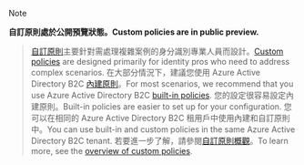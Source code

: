 > [!NOTE]
> <span data-ttu-id="5fd26-101">**自訂原則處於公開預覽狀態。**</span><span class="sxs-lookup"><span data-stu-id="5fd26-101">**Custom policies are in public preview.**</span></span>

> <span data-ttu-id="5fd26-102">[自訂原則](..\articles\active-directory-b2c\active-directory-b2c-overview-custom.md#custom-policies)主要針對需處理複雜案例的身分識別專業人員而設計。</span><span class="sxs-lookup"><span data-stu-id="5fd26-102">[Custom policies](..\articles\active-directory-b2c\active-directory-b2c-overview-custom.md#custom-policies) are designed primarily for identity pros who need to address complex scenarios.</span></span> <span data-ttu-id="5fd26-103">在大部分情況下，建議您使用 Azure Active Directory B2C [內建原則](..\articles\active-directory-b2c\active-directory-b2c-overview-custom.md)。</span><span class="sxs-lookup"><span data-stu-id="5fd26-103">For most scenarios, we recommend that you use Azure Active Directory B2C [built-in policies](..\articles\active-directory-b2c\active-directory-b2c-overview-custom.md).</span></span> <span data-ttu-id="5fd26-104">您的設定很容易設定內建原則。</span><span class="sxs-lookup"><span data-stu-id="5fd26-104">Built-in policies are easier to set up for your configuration.</span></span> <span data-ttu-id="5fd26-105">您可以在相同的 Azure Active Directory B2C 租用戶中使用內建和自訂原則中。</span><span class="sxs-lookup"><span data-stu-id="5fd26-105">You can use built-in and custom policies in the same Azure Active Directory B2C tenant.</span></span> <span data-ttu-id="5fd26-106">若要進一步了解，請參閱[自訂原則概觀](..\articles\active-directory-b2c\active-directory-b2c-overview-custom.md)。</span><span class="sxs-lookup"><span data-stu-id="5fd26-106">To learn more, see the [overview of custom policies](..\articles\active-directory-b2c\active-directory-b2c-overview-custom.md).</span></span>

